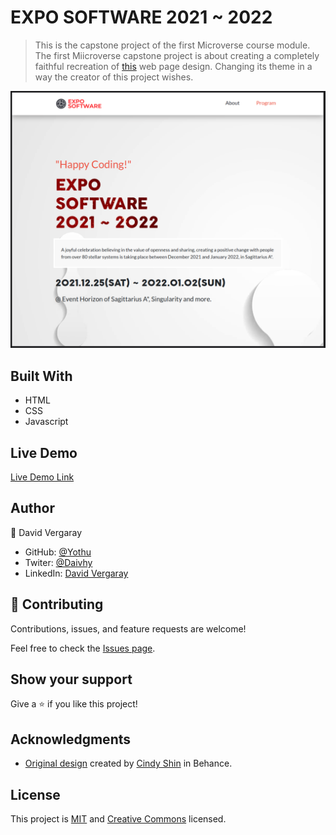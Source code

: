# EXPO SOFTWARE 2021 ~ 2022

> This is the capstone project of the first Microverse course module.
> The first Miicroverse capstone project is about creating a completely faithful recreation of [this](https://www.behance.net/gallery/29845175/CC-Global-Summit-2015) web page design. Changing its theme in a way the creator of this project wishes.

![screenshot](./app_screenshot.png)

## Built With

- HTML
- CSS
- Javascript

## Live Demo

[Live Demo Link](https://yothu.github.io/module-1-capstone-project/)

## Author

👤 David Vergaray

- GitHub:   [@Yothu](https://github.com/Yothu)
- Twiter:   [@Daivhy](https://twitter.com/Daivhy)
- LinkedIn: [David Vergaray](https://www.linkedin.com/in/david-vergaray-almontes-051a11127/)

## 🤝 Contributing

Contributions, issues, and feature requests are welcome!

Feel free to check the [Issues page](./issues/).

## Show your support

Give a ⭐️ if you like this project!

## Acknowledgments

- [Original design](https://www.behance.net/gallery/29845175/CC-Global-Summit-2015) created by [Cindy Shin](https://www.behance.net/adagio07) in Behance.

## License

This project is [MIT](./MIT.md) and [Creative Commons](https://creativecommons.org/licenses/by-nc/4.0/) licensed.
